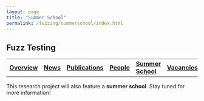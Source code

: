 ```yaml
---
layout: page
title: "Summer School"
permalink: /fuzzing/summerschool/index.html
---
```


## Fuzz Testing

<table style="border: none">
  <tr>
    <td style="border: none"><a href="/fuzzing"><b>Overview</b></a></td>
    <td style="border: none"><a href="/fuzzing/news"><b>News</b></a></td>
    <td style="border: none"><a href="/fuzzing/publications"><b>Publications</b></a></td>
    <td style="border: none"><a href="/fuzzing/people"><b>People</b></a></td>
    <td style="border: none"><a href="/fuzzing/summerschool"><u><b>Summer School</b></u></a></td>
    <td style="border: none"><a href="/fuzzing/vacancies"><b>Vacancies</b></a></td>
    <td style="border: none"><a href="/fuzzing/contact"><b>Contact</b></a></td>
  </tr>
</table>


This research project will also feature a **summer school**. Stay tuned for more information!

